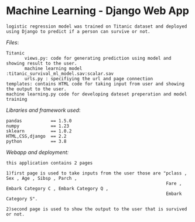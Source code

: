 # Machine Learning - Django Web App

    logistic regression model was trained on Titanic dataset and deployed using Django to predict if a person can survive or not.

*Files*:

    Titanic
           views.py: code for generating prediction using model and showing result to the user.
           machine learning model :titanic_survival_ml_model.sav:scalar.sav
           urls.py : specifiying the url and page connection
    templates: contains HTML code for taking input from user and showing the output to the user.
    machine learning.py code for developing dateset preperation and model training
    
*Libraries and framework used*:

    pandas           == 1.5.0
    numpy            == 1.23
    sklearn          == 1.0.2
    HTML,CSS,django  == 2.2
    python           == 3.8

*Webapp and deployment:*

    this application contains 2 pages
    
    1)first page is used to take inputs from the user those are "pclass , Sex , Age , Sibsp , Parch ,
                                                                 Fare , Embark Category C , Embark Category Q ,
                                                                 Embark Category S".
    
    2)second page is used to show the output to the user that is survived or not.
    
    
    

